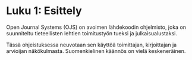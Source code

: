 # Luku 1: Esittely

Open Journal Systems \(OJS\) on avoimen lähdekoodin ohjelmisto, joka on suunniteltu tieteellisten lehtien toimitustyön tueksi ja julkaisualustaksi. 

Tässä ohjeistuksessa neuvotaan sen käyttöä toimittajan, kirjoittajan ja arvioijan näkökulmasta. Suomenkielinen käännös on vielä keskeneräinen.

